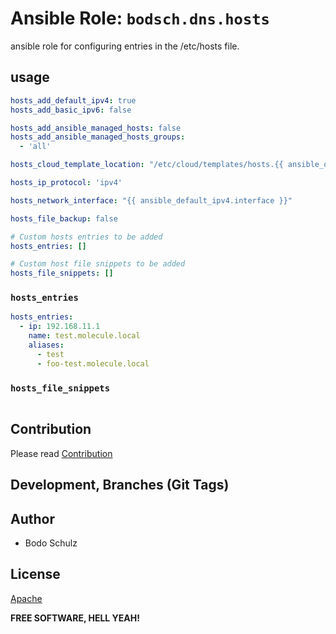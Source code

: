 
# Ansible Role:  `bodsch.dns.hosts`

ansible role for configuring entries in the /etc/hosts file.


## usage

```yaml
hosts_add_default_ipv4: true
hosts_add_basic_ipv6: false

hosts_add_ansible_managed_hosts: false
hosts_add_ansible_managed_hosts_groups:
  - 'all'

hosts_cloud_template_location: "/etc/cloud/templates/hosts.{{ ansible_os_family | lower }}.tmpl"

hosts_ip_protocol: 'ipv4'

hosts_network_interface: "{{ ansible_default_ipv4.interface }}"

hosts_file_backup: false

# Custom hosts entries to be added
hosts_entries: []

# Custom host file snippets to be added
hosts_file_snippets: []
```

### `hosts_entries`

```yaml
hosts_entries:
  - ip: 192.168.11.1
    name: test.molecule.local
    aliases:
      - test
      - foo-test.molecule.local
```

### `hosts_file_snippets`

```yaml
```

## Contribution

Please read [Contribution](CONTRIBUTING.md)

## Development,  Branches (Git Tags)


## Author

- Bodo Schulz

## License

[Apache](LICENSE)

**FREE SOFTWARE, HELL YEAH!**
